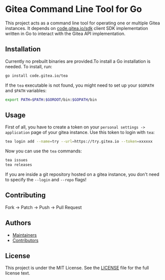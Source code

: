# Gitea Command Line Tool for Go

This project acts as a command line tool for operating one or multiple Gitea instances. It depends on [code.gitea.io/sdk](https://code.gitea.io/sdk) client SDK implementation written in Go to interact with
the Gitea API implementation.

## Installation
Currently no prebuilt binaries are provided.To install a Go installation is needed.
To install, run:
```sh
go install code.gitea.io/tea
```

If the `tea` executable is not found, you might need to set up your `$GOPATH` and `$PATH` variables:
```sh
export PATH=$PATH:$GOROOT/bin:$GOPATH/bin
```

## Usage

First of all, you have to create a token on your `personal settings -> application` page of your gitea instance.
Use this token to login with `tea`:
```sh
tea login add --name=try --url=https://try.gitea.io --token=xxxxxx
```
Now you can use the `tea` commands:
```sh
tea issues
tea releases
```

If you are inside a git repository hosted on a gitea instance, you don't need to specify the `--login` and `--repo` flags!

## Contributing

Fork -> Patch -> Push -> Pull Request

## Authors

* [Maintainers](https://github.com/orgs/go-gitea/people)
* [Contributors](https://github.com/go-gitea/tea/graphs/contributors)

## License

This project is under the MIT License. See the [LICENSE](LICENSE) file for the
full license text.
